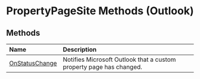 
# PropertyPageSite Methods (Outlook)

## Methods



|**Name**|**Description**|
|:-----|:-----|
|[OnStatusChange](d314f8fc-33f5-0a6f-22c0-e26548e21a4f.md)|Notifies Microsoft Outlook that a custom property page has changed.|
